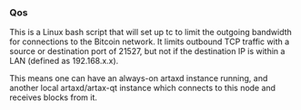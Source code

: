 ### Qos ###

This is a Linux bash script that will set up tc to limit the outgoing bandwidth for connections to the Bitcoin network. It limits outbound TCP traffic with a source or destination port of 21527, but not if the destination IP is within a LAN (defined as 192.168.x.x).

This means one can have an always-on artaxd instance running, and another local artaxd/artax-qt instance which connects to this node and receives blocks from it.
